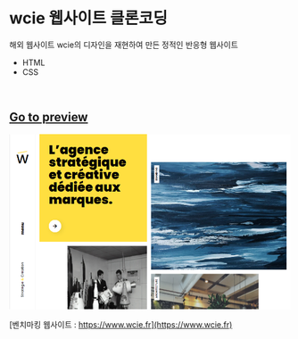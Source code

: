 # wcie 웹사이트 클론코딩

해외 웹사이트 wcie의 디자인을 재현하여 만든 정적인 반응형 웹사이트
- HTML
- CSS

<br>

## [Go to preview](https://www.notion.so/Preview-Wcie-a1743a7386bb4ddbbc5ee2a9bc9fa049)

![Main Page Screenshot](/assets/image/screenshot.png)

[벤치마킹 웹사이트 : https://www.wcie.fr](https://www.wcie.fr)
